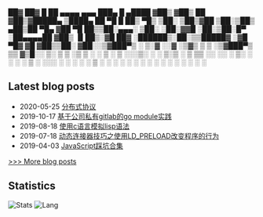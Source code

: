 
 ██▓     ██▓ █    ██  ▄▄▄▄    ▄▄▄       ███▄    █   ▄████ 
▓██▒    ▓██▒ ██  ▓██▒▓█████▄ ▒████▄     ██ ▀█   █  ██▒ ▀█▒
▒██░    ▒██▒▓██  ▒██░▒██▒ ▄██▒██  ▀█▄  ▓██  ▀█ ██▒▒██░▄▄▄░
▒██░    ░██░▓▓█  ░██░▒██░█▀  ░██▄▄▄▄██ ▓██▒  ▐▌██▒░▓█  ██▓
░██████▒░██░▒▒█████▓ ░▓█  ▀█▓ ▓█   ▓██▒▒██░   ▓██░░▒▓███▀▒
░ ▒░▓  ░░▓  ░▒▓▒ ▒ ▒ ░▒▓███▀▒ ▒▒   ▓▒█░░ ▒░   ▒ ▒  ░▒   ▒ 
░ ░ ▒  ░ ▒ ░░░▒░ ░ ░ ▒░▒   ░   ▒   ▒▒ ░░ ░░   ░ ▒░  ░   ░ 
  ░ ░    ▒ ░ ░░░ ░ ░  ░    ░   ░   ▒      ░   ░ ░ ░ ░   ░ 
    ░  ░ ░     ░      ░            ░  ░         ░       ░ 
                           ░

## Latest blog posts
- 2020-05-25 [分布式协议](https://iliubang.cn/inf/2020/05/25/%E5%88%86%E5%B8%83%E5%BC%8F%E5%8D%8F%E8%AE%AE.html)
- 2019-10-17 [基于公司私有gitlab的go module实践](https://iliubang.cn/go/2019/10/17/%E5%9F%BA%E4%BA%8E%E5%85%AC%E5%8F%B8%E7%A7%81%E6%9C%89gitlab%E7%9A%84go-module%E5%AE%9E%E8%B7%B5.html)
- 2019-08-18 [使用c语言模拟lisp语法](https://iliubang.cn/c/2019/08/18/c%E8%AF%AD%E8%A8%80%E6%A8%A1%E6%8B%9Flisp%E8%AF%AD%E6%B3%95.html)
- 2019-07-18 [动态连接器技巧之使用LD_PRELOAD改变程序的行为](https://iliubang.cn/c/2019/07/18/%E5%8A%A8%E6%80%81%E8%BF%9E%E6%8E%A5%E5%99%A8%E6%8A%80%E5%B7%A7%E4%B9%8B%E4%BD%BF%E7%94%A8LD_PRELOAD%E6%94%B9%E5%8F%98%E7%A8%8B%E5%BA%8F%E7%9A%84%E8%A1%8C%E4%B8%BA.html)
- 2019-04-03 [JavaScript踩坑合集](https://iliubang.cn/javascript/2019/04/03/JavaScript%E8%B8%A9%E5%9D%91%E5%90%88%E9%9B%86.html)
 
[>>> More blog posts](https://iliubang.cn/archive.html)

## Statistics
![Stats](https://github-readme-stats.vercel.app/api?username=liubang)
![Lang](https://github-readme-stats.vercel.app/api/top-langs/?username=liubang&hide=ipynb,html&layout=compact)
